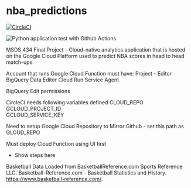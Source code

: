 # nba_predictions
[![CircleCI](https://circleci.com/gh/cwilbar04/nba-predictions.svg?style=shield)](https://circleci.com/gh/cwilbar04/nba-predictions)

![Python application test with Github Actions](https://github.com/cwilbar04/nba-predictions/workflows/Python%20application%20test%20with%20Github%20Actions/badge.svg)


MSDS 434 Final Project - Cloud-native analytics application that is hosted on the Google Cloud Platform used to predict NBA scores in head to head match-ups.

Account that runs Google Cloud Function must have: 
  Project - Editor 
  BigQuery Data Editor 
  Cloud Run Service Agent

  BigQuery Edit permissions


CircleCI needs following variables defined
CLOUD_REPO	
GCLOUD_PROJECT_ID	
GCLOUD_SERVICE_KEY

Need to setup Google Cloud Repository to Mirror Github - set this path as GLOUD_REPO

Must deploy Cloud Function using UI first
  - Show steps here

Basketball Data Loaded from BasketballReference.com 
Sports Reference LLC. Basketball-Reference.com - Basketball Statistics and History. https://www.basketball-reference.com/.